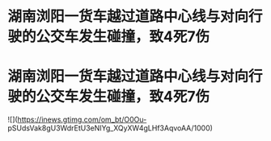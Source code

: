 # 湖南浏阳一货车越过道路中心线与对向行驶的公交车发生碰撞，致4死7伤

# 湖南浏阳一货车越过道路中心线与对向行驶的公交车发生碰撞，致4死7伤

![](https://inews.gtimg.com/om_bt/O0Ou-
pSUdsVak8gU3WdrEtU3eNIYg_XQyXW4gLHf3AqvoAA/1000)

